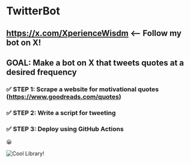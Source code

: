 # TwitterBot

## https://x.com/XperienceWisdm <-- Follow my bot on X!
## GOAL: Make a bot on X that tweets quotes at a desired frequency

### &#x2705; STEP 1: Scrape a website for motivational quotes (https://www.goodreads.com/quotes)

### &#x2705; STEP 2: Write a script for tweeting

### &#x2705; STEP 3: Deploy using GitHub Actions

&#x1F600;

![Cool Library!](https://images.jpost.com/image/upload/q_auto/c_fill,g_faces:center,h_537,w_822/565070)